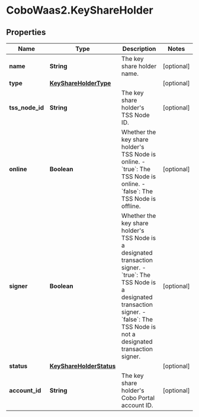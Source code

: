 # CoboWaas2.KeyShareHolder

## Properties

Name | Type | Description | Notes
------------ | ------------- | ------------- | -------------
**name** | **String** | The key share holder name. | [optional] 
**type** | [**KeyShareHolderType**](KeyShareHolderType.md) |  | [optional] 
**tss_node_id** | **String** | The key share holder&#39;s TSS Node ID. | [optional] 
**online** | **Boolean** | Whether the key share holder&#39;s TSS Node is online. - &#x60;true&#x60;: The TSS Node is online.  - &#x60;false&#x60;: The TSS Node is offline.  | [optional] 
**signer** | **Boolean** | Whether the key share holder&#39;s TSS Node is a designated transaction signer. - &#x60;true&#x60;: The TSS Node is a designated transaction signer.  - &#x60;false&#x60;: The TSS Node is not a designated transaction signer.  | [optional] 
**status** | [**KeyShareHolderStatus**](KeyShareHolderStatus.md) |  | [optional] 
**account_id** | **String** | The key share holder&#39;s Cobo Portal account ID. | [optional] 


